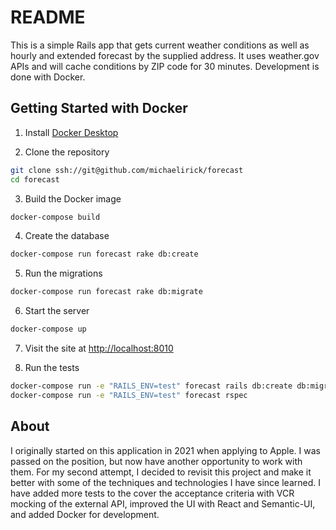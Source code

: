 # README

This is a simple Rails app that gets current weather conditions as well as hourly and extended forecast by the supplied address. It uses weather.gov APIs and will cache conditions by ZIP code for 30 minutes. Development is done with Docker.

## Getting Started with Docker

1. Install [Docker Desktop](https://www.docker.com/products/docker-desktop/)

2. Clone the repository

```bash
git clone ssh://git@github.com/michaelirick/forecast
cd forecast
```

3. Build the Docker image

```bash
docker-compose build
```

4. Create the database

```bash
docker-compose run forecast rake db:create
```

5. Run the migrations

```bash
docker-compose run forecast rake db:migrate
```

6. Start the server

```bash
docker-compose up
```

7. Visit the site at [http://localhost:8010](http://localhost:8010)

8. Run the tests

```bash
docker-compose run -e "RAILS_ENV=test" forecast rails db:create db:migrate
docker-compose run -e "RAILS_ENV=test" forecast rspec
```

## About

I originally started on this application in 2021 when applying to Apple. I was passed on the position, but now have another opportunity to work with them. For my second attempt, I decided to revisit this project and make it better with some of the techniques and technologies I have since learned. I have added more tests to the cover the acceptance criteria with VCR mocking of the external API, improved the UI with React and Semantic-UI, and added Docker for development.